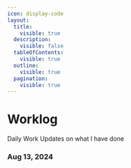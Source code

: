 ```yaml
---
icon: display-code
layout:
  title:
    visible: true
  description:
    visible: false
  tableOfContents:
    visible: true
  outline:
    visible: true
  pagination:
    visible: true
---
```


# Worklog
<p> Daily Work Updates on what I have done </p>

### Aug 13, 2024
